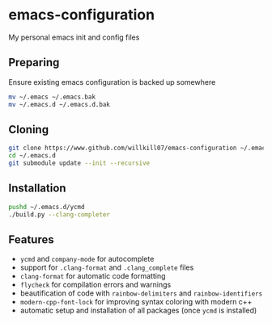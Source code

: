 emacs-configuration
===================

My personal emacs init and config files

## Preparing

Ensure existing emacs configuration is backed up somewhere

```bash
mv ~/.emacs ~/.emacs.bak
mv ~/.emacs.d ~/.emacs.d.bak
```

## Cloning

```bash
git clone https://www.github.com/willkill07/emacs-configuration ~/.emacs.d
cd ~/.emacs.d
git submodule update --init --recursive
```

## Installation

```bash
pushd ~/.emacs.d/ycmd
./build.py --clang-completer
```

## Features

* `ycmd` and `company-mode` for autocomplete
* support for `.clang-format` and `.clang_complete` files
* `clang-format` for automatic code formatting
* `flycheck` for compilation errors and warnings
* beautification of code with `rainbow-delimiters` and `rainbow-identifiers`
* `modern-cpp-font-lock` for improving syntax coloring with modern c++
* automatic setup and installation of all packages (once `ycmd` is installed)
